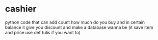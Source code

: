 # cashier
python code that can add count how much do you buy and in certain balance it give you discount and make a database wanna be (it save item and price use def tulis if you want to)
